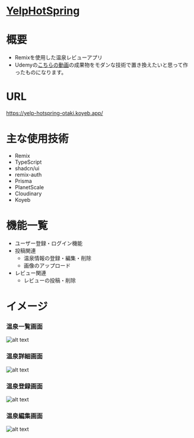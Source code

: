 # [YelpHotSpring](https://yelp-hotspring-otaki.koyeb.app/)

# 概要

- Remixを使用した温泉レビューアプリ
- Udemyの[こちらの動画](https://www.udemy.com/share/105zPc3@NpDQUQSPXxo8wsixEW0L4KBRUwiZPYtLiuC9FhkZsEIwLiYBKO0CYhPEapplWE5a_Q==/)の成果物をモダンな技術で置き換えたいと思って作ったものになります。

# URL

https://yelp-hotspring-otaki.koyeb.app/

# 主な使用技術

- Remix
- TypeScript
- shadcn/ui
- remix-auth
- Prisma
- PlanetScale
- Cloudinary
- Koyeb

# 機能一覧

- ユーザー登録・ログイン機能
- 投稿関連
  - 温泉情報の登録・編集・削除
  - 画像のアップロード
- レビュー関連
  - レビューの投稿・削除

# イメージ

### 温泉一覧画面

![alt text](<CleanShot 2024-03-06 at 21.23.00.png>)

### 温泉詳細画面

![alt text](<CleanShot 2024-03-06 at 21.24.38.png>)

### 温泉登録画面

![alt text](<CleanShot 2024-03-06 at 21.25.51.png>)

### 温泉編集画面

![alt text](<CleanShot 2024-03-06 at 21.25.19.png>)
